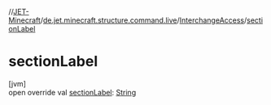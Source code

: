 //[JET-Minecraft](../../../index.md)/[de.jet.minecraft.structure.command.live](../index.md)/[InterchangeAccess](index.md)/[sectionLabel](section-label.md)

# sectionLabel

[jvm]\
open override val [sectionLabel](section-label.md): [String](https://kotlinlang.org/api/latest/jvm/stdlib/kotlin/-string/index.html)
